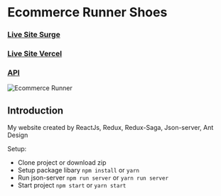 # Ecommerce Runner Shoes

### [Live Site Surge](http://runner-web.surge.sh/)
### [Live Site Vercel](https://runner-app-virid.vercel.app/)

### [API](https://api-vuong-demo.herokuapp.com/)

![Ecommerce Runner](https://i.imgur.com/XhchotE.png)

## Introduction

My website created by ReactJs, Redux, Redux-Saga, Json-server, Ant Design

Setup:

- Clone project or download zip
- Setup package libary `npm install` or `yarn`
- Run json-server `npm run server` or `yarn run server`
- Start project `npm start` or `yarn start`
